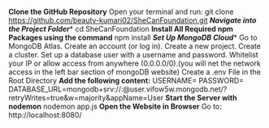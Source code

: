 ****Clone the GitHub Repository****
Open your terminal and run:
git clone https://github.com/beauty-kumari02/SheCanFoundation.git
***Navigate into the Project Folder****
cd SheCanFoundation
****Install All Required npm Packages using the command****
npm install
***Set Up MongoDB Cloud****
Go to MongoDB Atlas.
Create an account (or log in).
Create a new project.
Create a cluster.
Set up a database user with a username and password.
Whitelist your IP or allow access from anywhere (0.0.0.0/0).(you will net the network access in the left bar section of mongoDB website)
Create a .env File in the Root Directory
****Add the following content:****
USERNAME=<your-username>
PASSWORD=<your-password>
DATABASE_URL=mongodb+srv://<your-username>:<your-password>@user.vifow5w.mongodb.net/?retryWrites=true&w=majority&appName=User
****Start the Server with nodemon****
nodemon app.js
****Open the Website in Browser****
Go to:
http://localhost:8080/
